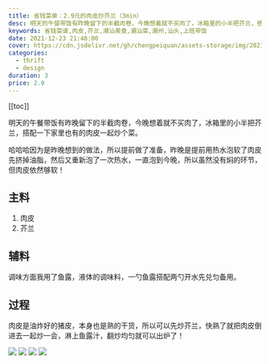 ```yaml
---
title: 省钱菜单：2.9元的肉皮炒芥兰（3min）
desc: 明天的午餐带饭有昨晚留下的半截肉卷，今晚想着就不买肉了，冰箱里的小半把芥兰，搭配一下家里也有的肉皮一起炒个菜。
keywords: 省钱菜谱,肉皮,芥兰,潮汕美食,潮汕菜,潮州,汕头,上班带饭
date: 2021-12-23 21:48:00
cover: https://cdn.jsdelivr.net/gh/chengpeiquan/assets-storage/img/2021/12/20211225001910.jpg
categories:
  - thrift
  - design
duration: 3
price: 2.9
---
```


[[toc]]

明天的午餐带饭有昨晚留下的半截肉卷，今晚想着就不买肉了，冰箱里的小半把芥兰，搭配一下家里也有的肉皮一起炒个菜。

哈哈哈因为是昨晚想到的做法，所以提前做了准备，昨晚是提前用热水泡软了肉皮先挤掉油脂，然后又重新泡了一次热水，一直泡到今晚，所以虽然没有焖的环节，但肉皮依然够软！

## 主料

1. 肉皮
2. 芥兰

## 辅料

调味方面我用了鱼露，液体的调味料，一勺鱼露搭配两勺开水先兑匀备用。

## 过程

肉皮是油炸好的猪皮，本身也是熟的干货，所以可以先炒芥兰，快熟了就把肉皮倒进去一起炒一会，淋上鱼露汁，翻炒均匀就可以出炉了！

![](https://cdn.jsdelivr.net/gh/chengpeiquan/assets-storage/img/2021/12/20211225010029.jpg)
![](https://cdn.jsdelivr.net/gh/chengpeiquan/assets-storage/img/2021/12/20211225010030.jpg)
![](https://cdn.jsdelivr.net/gh/chengpeiquan/assets-storage/img/2021/12/20211225010031.jpg)
![](https://cdn.jsdelivr.net/gh/chengpeiquan/assets-storage/img/2021/12/20211225010032.jpg)
